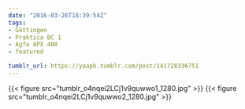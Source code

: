 ```yaml
---
date: "2016-03-26T18:39:54Z"
tags:
- Göttingen
- Praktica BC 1
- Agfa APX 400
- featured

tumblr_url: https://yaapb.tumblr.com/post/141728336751
---
```

{{< figure src="tumblr_o4nqei2LCj1v9quwwo1_1280.jpg" >}} 
{{< figure src="tumblr_o4nqei2LCj1v9quwwo2_1280.jpg" >}} 
  
